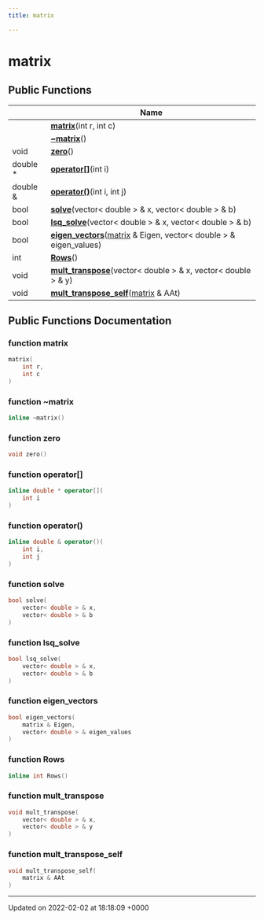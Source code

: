 ```yaml
---
title: matrix

---
```


# matrix





## Public Functions

|                | Name           |
| -------------- | -------------- |
| | **[matrix](../Classes/classmatrix.md#function-matrix)**(int r, int c) |
| | **[~matrix](../Classes/classmatrix.md#function-~matrix)**() |
| void | **[zero](../Classes/classmatrix.md#function-zero)**() |
| double * | **[operator[]](../Classes/classmatrix.md#function-operator[])**(int i) |
| double & | **[operator()](../Classes/classmatrix.md#function-operator())**(int i, int j) |
| bool | **[solve](../Classes/classmatrix.md#function-solve)**(vector< double > & x, vector< double > & b) |
| bool | **[lsq_solve](../Classes/classmatrix.md#function-lsq-solve)**(vector< double > & x, vector< double > & b) |
| bool | **[eigen_vectors](../Classes/classmatrix.md#function-eigen-vectors)**([matrix](../Classes/classmatrix.md) & Eigen, vector< double > & eigen_values) |
| int | **[Rows](../Classes/classmatrix.md#function-rows)**() |
| void | **[mult_transpose](../Classes/classmatrix.md#function-mult-transpose)**(vector< double > & x, vector< double > & y) |
| void | **[mult_transpose_self](../Classes/classmatrix.md#function-mult-transpose-self)**([matrix](../Classes/classmatrix.md) & AAt) |

## Public Functions Documentation

### function matrix

```cpp
matrix(
    int r,
    int c
)
```


### function ~matrix

```cpp
inline ~matrix()
```


### function zero

```cpp
void zero()
```


### function operator[]

```cpp
inline double * operator[](
    int i
)
```


### function operator()

```cpp
inline double & operator()(
    int i,
    int j
)
```


### function solve

```cpp
bool solve(
    vector< double > & x,
    vector< double > & b
)
```


### function lsq_solve

```cpp
bool lsq_solve(
    vector< double > & x,
    vector< double > & b
)
```


### function eigen_vectors

```cpp
bool eigen_vectors(
    matrix & Eigen,
    vector< double > & eigen_values
)
```


### function Rows

```cpp
inline int Rows()
```


### function mult_transpose

```cpp
void mult_transpose(
    vector< double > & x,
    vector< double > & y
)
```


### function mult_transpose_self

```cpp
void mult_transpose_self(
    matrix & AAt
)
```


-------------------------------

Updated on 2022-02-02 at 18:18:09 +0000